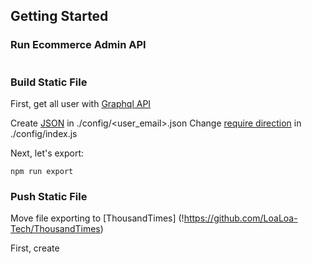 ## Getting Started

### Run Ecommerce Admin API

```

```

### Build Static File
First, get all user with [Graphql API](!https://github.com/truongduchuy910/ecommerce.loaloa.me)

Create [JSON](!https://github.com/truongduchuy910/ecom-ui/blob/master/config/yensaodatquang.json) in ./config/<user_email>.json
Change [require direction](!https://github.com/truongduchuy910/ecom-ui/blob/master/config/index.js) in ./config/index.js

Next, let's export:

```
npm run export
```
### Push Static File
Move file exporting to [ThousandTimes] (!https://github.com/LoaLoa-Tech/ThousandTimes)

First, create 

